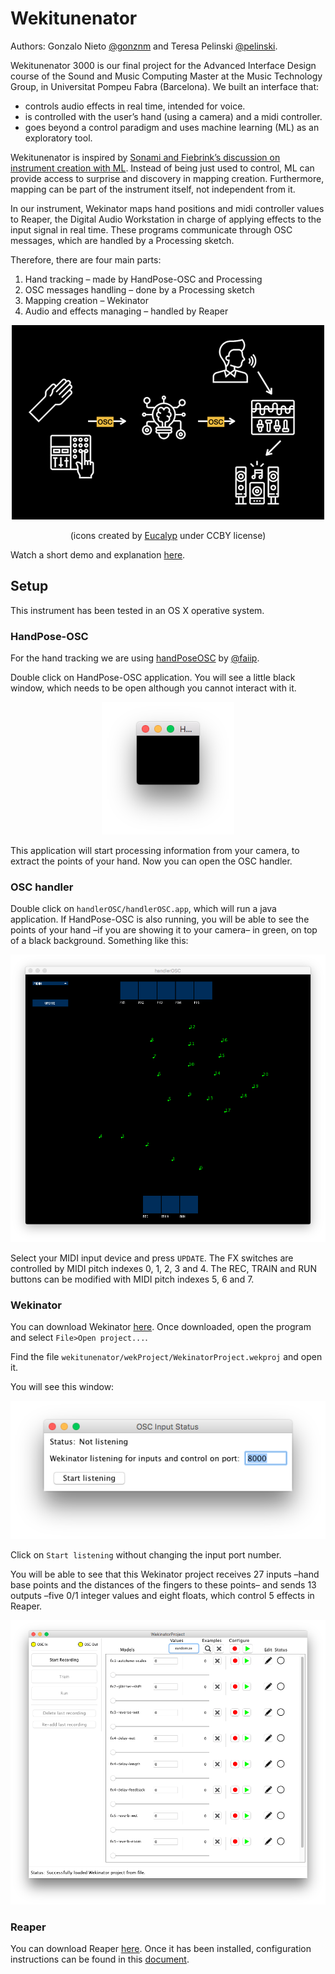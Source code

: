 # Wekitunenator
Authors: Gonzalo Nieto [@gonznm](https://github.com/gonznm) and Teresa Pelinski [@pelinski](https://github.com/pelinski).

Wekitunenator 3000 is our final project for the Advanced Interface Design course of the Sound and Music Computing Master at the Music Technology Group, in Universitat Pompeu Fabra (Barcelona). We built an interface that:
* controls audio effects in real time, intended for voice.
* is controlled with the user’s hand (using a camera) and a midi controller.
* goes beyond a control paradigm and uses machine learning (ML) as an exploratory tool.

Wekitunenator is inspired by [Sonami and Fiebrink’s discussion on instrument creation with ML](https://www.nime.org/proceedings/2020/nime2020_paper45.pdf). Instead of being just used to control, ML can provide access to surprise and discovery in mapping creation. Furthermore, mapping can be part of the instrument itself, not independent from it.

In our instrument, Wekinator maps hand positions and midi controller values to Reaper, the Digital Audio Workstation in charge of applying effects to the input signal in real time.
These programs communicate through OSC messages, which are handled by a Processing sketch.

Therefore, there are four main parts:
1. Hand tracking – made by HandPose-OSC and Processing
3. OSC messages handling – done by a Processing sketch
2. Mapping creation – Wekinator
4. Audio and effects managing – handled by Reaper

<div style="text-align:center"><img src="./.bin/simplified-pipeline.jpeg" width="500" height="311"/></div>

<p style="text-align: center;">(icons created by <a href="https://thenounproject.com/eucalyp/">Eucalyp</a> under CCBY license)</p>


Watch a short demo and explanation [here](https://youtu.be/M6bAb42s-lo).

## Setup
This instrument has been tested in an OS X operative system.
### HandPose-OSC
For the hand tracking we are using [handPoseOSC](https://github.com/faaip/HandPose-OSC) by [@faiip](https://github.com/faaip/). 

Double click on HandPose-OSC application. You will see a little black window, which needs to be open although you cannot interact with it. 

<div style="text-align:center"><img src="./.bin/HandPose-OSC.png"/></div>

This application will start processing information from your camera, to extract the points of your hand. Now you can open the OSC handler.

### OSC handler
Double click on `handlerOSC/handlerOSC.app`, which will run a java application. If HandPose-OSC is also running, you will be able to see the points of your hand –if you are showing it to your camera– in green, on top of a black background. Something like this:

<div style="text-align:center"><img src="./.bin/handlerOSC.png"/></div>

Select your MIDI input device and press `UPDATE`. The FX switches are controlled by MIDI pitch indexes 0, 1, 2, 3 and 4. The REC, TRAIN and RUN buttons can be modified with MIDI pitch indexes 5, 6 and 7. 

### Wekinator
You can download Wekinator [here](http://www.wekinator.org/downloads/). Once downloaded, open the program and select `File>Open project...`. 

Find the file `wekitunenator/wekProject/WekinatorProject.wekproj` and open it.

You will see this window:

<div style="text-align:center"><img src="./.bin/wekinator1.png"/></div>

Click on `Start listening` without changing the input port number.

You will be able to see that this Wekinator project receives 27 inputs –hand base points and the distances of the fingers to these points– and sends 13 outputs –five 0/1 integer values and eight floats, which control 5 effects in Reaper.

<div style="text-align:center"><img src="./.bin/wekinator2.png"/></div>

### Reaper
You can download Reaper [here](https://www.reaper.fm/download.php). Once it has been installed, configuration instructions can be found in this [document](./Reaper/README.md). 